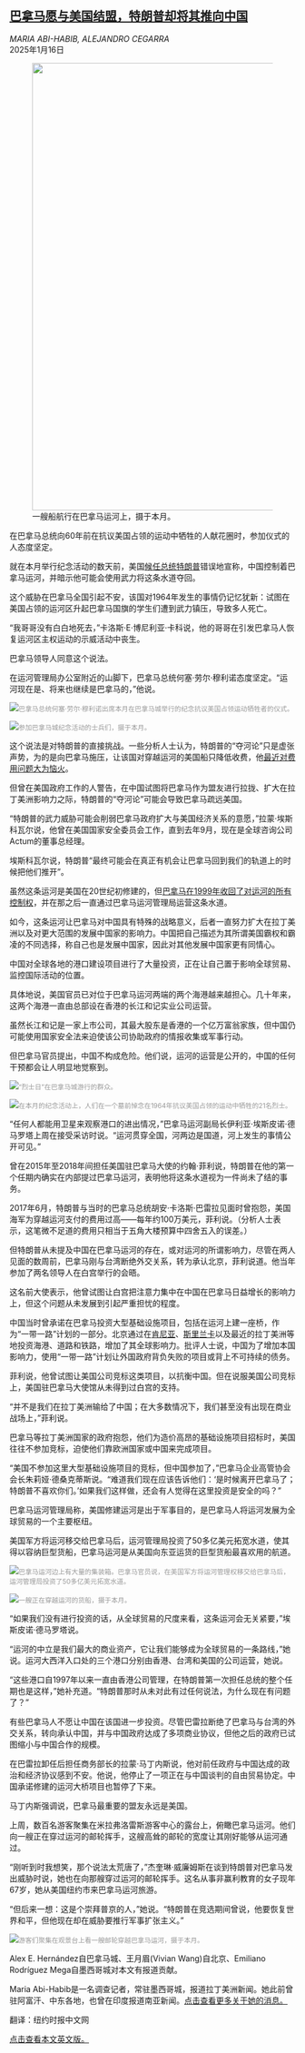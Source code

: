 <!--1736993221000-->
[巴拿马愿与美国结盟，特朗普却将其推向中国](https://cn.nytimes.com/world/20250116/panama-canal-trump-china/)
------

<address>MARIA ABI-HABIB, ALEJANDRO CEGARRA</address><time pudate="2025-01-16 09:53:04" datetime="2025-01-16 09:53:04">2025年1月16日</time><figure><img src="https://images.weserv.nl/?url=static01.nyt.com/images/2025/01/15/multimedia/15panama-china01-photo-pmcz/15panama-china01-photo-pmcz-master1050.jpg" width="1050" height="788"><figcaption>一艘船航行在巴拿马运河上，摄于本月。 <cite></cite></figcaption></figure><section><p>在巴拿马总统向60年前在抗议美国占领的运动中牺牲的人献花圈时，参加仪式的人态度坚定。</p><p>就在本月举行纪念活动的数天前，美国<a href="https://www.nytimes.com/2025/01/07/us/politics/trump-panama-canal-greenland.html">候任总统特朗普</a>错误地宣称，中国控制着巴拿马运河，并暗示他可能会使用武力将这条水道夺回。</p><p>这个威胁在巴拿马全国引起不安，该国对1964年发生的事情仍记忆犹新：试图在美国占领的运河区升起巴拿马国旗的学生们遭到武力镇压，导致多人死亡。</p><p>“我哥哥没有白白地死去，”卡洛斯·E·博尼利亚·卡科说，他的哥哥在引发巴拿马人恢复运河区主权运动的示威活动中丧生。</p><p>巴拿马领导人同意这个说法。</p><p>在运河管理局办公室附近的山脚下，巴拿马总统何塞·劳尔·穆利诺态度坚定。“运河现在是、将来也继续是巴拿马的，”他说。</p><p><img src="https://images.weserv.nl/?url=static01.nyt.com/images/2025/01/15/multimedia/15panama-china02-photo-vqlg/15panama-china02-photo-vqlg-master1050.jpg"><small style="color: #999;">巴拿马总统何塞·劳尔·穆利诺出席本月在巴拿马城举行的纪念抗议美国占领运动牺牲者的仪式。</small></p><p><img src="https://images.weserv.nl/?url=static01.nyt.com/images/2025/01/15/multimedia/15panama-china03-photo-tzlb/15panama-china03-photo-tzlb-master1050.jpg"><small style="color: #999;">参加巴拿马城纪念活动的士兵们，摄于本月。</small></p><p>这个说法是对特朗普的直接挑战。一些分析人士认为，特朗普的“夺河论”只是虚张声势，为的是向巴拿马施压，让该国对穿越运河的美国船只降低收费，他<a href="https://www.nytimes.com/2024/12/23/us/politics/trump-greenland-panama-canal.html">最近对费用问题大为恼火</a>。</p><p>但曾在美国政府工作的人警告，在中国试图将巴拿马作为盟友进行拉拢、扩大在拉丁美洲影响力之际，特朗普的“夺河论”可能会导致巴拿马疏远美国。</p><p>“特朗普的武力威胁可能会削弱巴拿马政府扩大与美国经济关系的意愿，”拉蒙·埃斯科瓦尔说，他曾在美国国家安全委员会工作，直到去年9月，现在是全球咨询公司Actum的董事总经理。</p><p>埃斯科瓦尔说，特朗普“最终可能会在真正有机会让巴拿马回到我们的轨道上的时候把他们推开”。</p><p>虽然这条运河是美国在20世纪初修建的，但<a href="https://cn.nytimes.com/usa/20250109/trump-panama-canal/" title="Link: https://cn.nytimes.com/usa/20250109/trump-panama-canal/">巴拿马在1999年收回了对运河的所有控制权</a>，并在那之后一直通过巴拿马运河管理局运营这条水道。</p><p>如今，这条运河让巴拿马对中国具有特殊的战略意义，后者一直努力扩大在拉丁美洲以及对更大范围的发展中国家的影响力。中国把自己描述为其所谓美国霸权和霸凌的不同选择，称自己也是发展中国家，因此对其他发展中国家更有同情心。</p><p>中国对全球各地的港口建设项目进行了大量投资，正在让自己置于影响全球贸易、监控国际活动的位置。</p><p>具体地说，美国官员已对位于巴拿马运河两端的两个海港越来越担心。几十年来，这两个海港一直由总部设在香港的长江和记实业公司运营。</p><p>虽然长江和记是一家上市公司，其最大股东是香港的一个亿万富翁家族，但中国仍可能使用国家安全法来迫使该公司协助政府的情报收集或军事行动。</p><p>但巴拿马官员提出，中国不构成危险。他们说，运河的运营是公开的，中国的任何干预都会让人明显地觉察到。</p><p><img src="https://images.weserv.nl/?url=static01.nyt.com/images/2025/01/15/multimedia/15panama-china03-photo-gbtq/15panama-china03-photo-gbtq-master1050.jpg"><small style="color: #999;">“烈士日”在巴拿马城游行的群众。</small></p><p><img src="https://images.weserv.nl/?url=static01.nyt.com/images/2025/01/15/multimedia/15panama-china05-photo-vgql/15panama-china05-photo-vgql-master1050.jpg"><small style="color: #999;">在本月的纪念活动上，人们在一个墓前悼念在1964年抗议美国占领的运动中牺牲的21名烈士。</small></p><p>“任何人都能用卫星来观察港口的进出情况，”巴拿马运河副局长伊利亚·埃斯皮诺·德马罗塔上周在接受采访时说。“运河贯穿全国，河两边是国道，河上发生的事情公开可见。”</p><p>曾在2015年至2018年间担任美国驻巴拿马大使的约翰·菲利说，特朗普在他的第一个任期内确实在内部提过巴拿马运河，表明他将这条水道视为一件尚未了结的事务。</p><p>2017年6月，特朗普与当时的巴拿马总统胡安·卡洛斯·巴雷拉见面时曾抱怨，美国海军为穿越运河支付的费用过高——每年约100万美元，菲利说。（分析人士表示，这笔微不足道的费用只相当于五角大楼预算中四舍五入的误差。）</p><p>但特朗普从未提及中国在巴拿马运河的存在，或对运河的所谓影响力，尽管在两人见面的数周前，巴拿马刚与台湾断绝外交关系，转为承认北京，菲利说道。他当年参加了两名领导人在白宫举行的会晤。</p><p>这名前大使表示，他曾试图让白宫把注意力集中在中国在巴拿马日益增长的影响力上，但这个问题从未发展到引起严重担忧的程度。</p><p>中国当时曾承诺在巴拿马投资大型基础设施项目，包括在运河上建一座桥，作为“一带一路”计划的一部分。北京通过在<a href="https://www.nytimes.com/2022/08/07/world/africa/kenya-election-train.html">肯尼亚</a>、<a href="https://www.nytimes.com/2018/06/25/world/asia/china-sri-lanka-port.html">斯里兰卡</a>以及最近的拉丁美洲等地投资海港、道路和铁路，增加了其全球影响力。批评人士说，中国为了增加本国影响力，使用“一带一路”计划让外国政府背负失败的项目或背上不可持续的债务。</p><p>菲利说，他曾试图让美国公司竞标这类项目，以抗衡中国。但在说服美国公司竞标上，美国驻巴拿马大使馆从未得到过白宫的支持。</p><p>“并不是我们在拉丁美洲输给了中国；在大多数情况下，我们甚至没有出现在商业战场上，”菲利说。</p><p>巴拿马等拉丁美洲国家的政府抱怨，他们为造价高昂的基础设施项目招标时，美国往往不参加竞标，迫使他们靠欧洲国家或中国来完成项目。</p><p>“美国不参加这里大型基础设施项目的竞标，但中国参加了，”巴拿马企业高管协会会长朱莉娅·德桑克蒂斯说。“难道我们现在应该告诉他们：‘是时候离开巴拿马了；特朗普不喜欢你们。’如果我们这样做，还会有人觉得在这里投资是安全的吗？”</p><p>巴拿马运河管理局称，美国修建运河是出于军事目的，是巴拿马人将运河发展为全球贸易的一个主要枢纽。</p><p>美国军方将运河移交给巴拿马后，运河管理局投资了50多亿美元拓宽水道，使其得以容纳巨型货船，巴拿马运河是从美国向东亚运货的巨型货船最喜欢用的航道。</p><p><img src="https://images.weserv.nl/?url=static01.nyt.com/images/2025/01/15/multimedia/15panama-china07-photo-wclg/15panama-china07-photo-wclg-master1050.jpg"><small style="color: #999;">巴拿马运河边上有大量的集装箱。巴拿马官员说，在美国军方将运河管理权移交给巴拿马后，运河管理局投资了50多亿美元拓宽水道。</small></p><p><img src="https://images.weserv.nl/?url=static01.nyt.com/images/2025/01/15/multimedia/15panama-china010-photo-czwv/15panama-china010-photo-czwv-master1050.jpg"><small style="color: #999;">一艘正在穿越运河的货船，摄于本月。</small></p><p>“如果我们没有进行投资的话，从全球贸易的尺度来看，这条运河会无关紧要，”埃斯皮诺·德马罗塔说。</p><p>“运河的中立是我们最大的商业资产，它让我们能够成为全球贸易的一条路线，”她说。运河大西洋入口处的三个港口分别由香港、台湾和美国的公司运营，她说。</p><p>“这些港口自1997年以来一直由香港公司管理，在特朗普第一次担任总统的整个任期也是这样，”她补充道。“特朗普那时从未对此有过任何说法，为什么现在有问题了？”</p><p>有些巴拿马人不愿让中国在该国进一步投资。尽管巴雷拉断绝了巴拿马与台湾的外交关系，转向承认中国，并与中国政府达成了多项商业协议，但他之后的政府已试图缩小与中国合作的规模。</p><p>在巴雷拉卸任后担任商务部长的拉蒙·马丁内斯说，他对前任政府与中国达成的政治和经济协议感到不安。他说，他停止了一项正在与中国谈判的自由贸易协定。中国承诺修建的运河大桥项目也暂停了下来。</p><p>马丁内斯强调说，巴拿马最重要的盟友永远是美国。</p><p>上周，数百名游客聚集在米拉弗洛雷斯游客中心的露台上，俯瞰巴拿马运河。他们向一艘正在穿过运河的邮轮挥手，这艘高耸的邮轮的宽度让其刚好能够从运河通过。</p><p>“刚听到时我想笑，那个说法太荒唐了，”杰奎琳·威廉姆斯在谈到特朗普对巴拿马发出威胁时说，她也在向那艘穿过运河的邮轮挥手。这名从事非赢利教育的女子现年67岁，她从美国纽约市来巴拿马运河旅游。</p><p>“但后来一想：这是个崇拜普京的人，”她说。“特朗普在竞选期间曾说，他要恢复世界和平，但他现在却在威胁要推行军事扩张主义。”</p><p><img src="https://images.weserv.nl/?url=static01.nyt.com/images/2025/01/15/multimedia/15panama-china08-photo-zptm/15panama-china08-photo-zptm-master1050.jpg"><small style="color: #999;">游客们聚集在观景台上看一艘邮轮穿越巴拿马运河，摄于本月。</small></p></section><footer><p>Alex E. Hernández自巴拿马城、王月眉(Vivian Wang)自北京、Emiliano Rodríguez Mega自墨西哥城对本文有报道贡献。</p><p>Maria Abi-Habib是一名调查记者，常驻墨西哥城，报道拉丁美洲新闻。她此前曾驻阿富汗、中东各地，也曾在印度报道南亚新闻。<a rel="nofollow" target="_blank" href="https://www.nytimes.com/by/maria-abi-habib">点击查看更多关于她的消息。</a></p><p>翻译：纽约时报中文网</p><p><a rel="nofollow" target="_blank" href="https://www.nytimes.com/2025/01/15/world/americas/panama-canal-trump-china.html">点击查看本文英文版。</a></p></footer>
